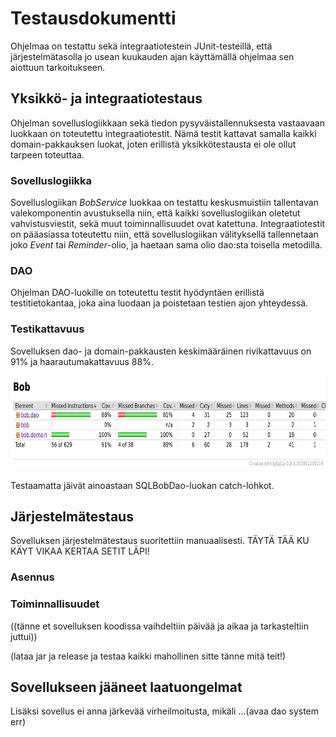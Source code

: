 # Testausdokumentti
Ohjelmaa on testattu sekä integraatiotestein JUnit-testeillä, että järjestelmätasolla jo usean kuukauden ajan käyttämällä ohjelmaa sen aiottuun tarkoitukseen.

## Yksikkö- ja integraatiotestaus

Ohjelman sovelluslogiikkaan sekä tiedon pysyväistallennuksesta vastaavaan luokkaan on toteutettu integraatiotestit. Nämä testit kattavat samalla kaikki domain-pakkauksen luokat, joten erillistä yksikkötestausta ei ole ollut tarpeen toteuttaa.

### Sovelluslogiikka

Sovelluslogiikan _BobService_ luokkaa on testattu keskusmuistiin tallentavan valekomponentin avustuksella niin, että kaikki sovelluslogiikan oletetut vahvistusviestit, sekä muut toiminnallisuudet ovat katettuna. Integraatiotestit on pääasiassa toteutettu niin, että sovelluslogiikan välityksellä tallennetaan joko _Event_ tai _Reminder_-olio, ja haetaan sama olio dao:sta toisella metodilla.

### DAO

Ohjelman DAO-luokille on toteutettu testit hyödyntäen erillistä testitietokantaa, joka aina luodaan ja poistetaan testien ajon yhteydessä.

### Testikattavuus

Sovelluksen dao- ja domain-pakkausten keskimääräinen rivikattavuus on 91% ja haarautumakattavuus 88%.

<img src="https://github.com/korolainenriikka/BobThePersonalAssistant-ohte2020/blob/master/dokumentaatio/kuvat/jacoco_final.png" height=150/>

Testaamatta jäivät ainoastaan SQLBobDao-luokan catch-lohkot.

## Järjestelmätestaus

Sovelluksen järjestelmätestaus suoritettiin manuaalisesti. TÄYTÄ TÄÄ KU KÄYT VIKAA KERTAA SETIT LÄPI!

### Asennus

### Toiminnallisuudet

((tänne et sovelluksen koodissa vaihdeltiin päivää ja aikaa ja tarkasteltiin juttui))

(lataa jar ja release ja testaa kaikki mahollinen sitte tänne mitä teit!)

## Sovellukseen jääneet laatuongelmat

Lisäksi sovellus ei anna järkevää virheilmoitusta, mikäli ...(avaa dao system err)

